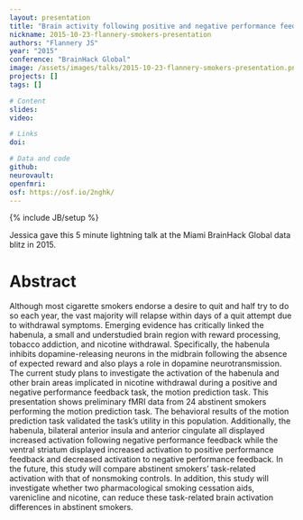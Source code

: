 ```yaml
---
layout: presentation
title: "Brain activity following positive and negative performance feedback among abstinent smokers"
nickname: 2015-10-23-flannery-smokers-presentation
authors: "Flannery JS"
year: "2015"
conference: "BrainHack Global"
image: /assets/images/talks/2015-10-23-flannery-smokers-presentation.png
projects: []
tags: []

# Content
slides:
video:

# Links
doi:

# Data and code
github: 
neurovault:
openfmri:
osf: https://osf.io/2nghk/
---
```

{% include JB/setup %}

Jessica gave this 5 minute lightning talk at the Miami BrainHack Global data blitz in 2015.

# Abstract
Although most cigarette smokers endorse a desire to quit and half try to do so each year, the vast majority will relapse within days of a quit attempt due to withdrawal symptoms. Emerging evidence has critically linked the habenula, a small and understudied brain region with reward processing, tobacco addiction, and nicotine withdrawal. Specifically, the habenula inhibits dopamine-releasing neurons in the midbrain following the absence of expected reward and also plays a role in dopamine neurotransmission. The current study plans to investigate the activation of the habenula and other brain areas implicated in nicotine withdrawal during a positive and negative performance feedback task, the motion prediction task. This presentation shows preliminary fMRI data from 24 abstinent smokers performing the motion prediction task. The behavioral results of the motion prediction task validated the task’s utility in this population. Additionally, the habenula, bilateral anterior insula and anterior cingulate all displayed increased activation following negative performance feedback while the ventral striatum displayed increased activation to positive performance feedback and decreased activation to negative performance feedback. In the future, this study will compare abstinent smokers’ task-related activation with that of nonsmoking controls. In addition, this study will investigate whether two pharmacological smoking cessation aids, varenicline and nicotine, can reduce these task-related brain activation differences in abstinent smokers.
